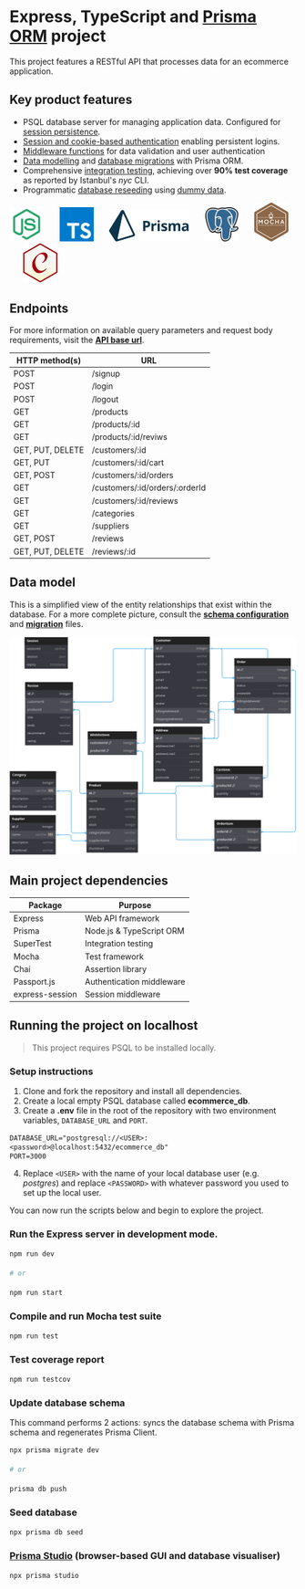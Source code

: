 # Express, TypeScript and [Prisma ORM](https://www.prisma.io/) project

This project features a RESTful API that processes data for an ecommerce application.

## Key product features
- PSQL database server for managing application data. Configured for [session persistence](./auth/session.ts).
- [Session and cookie-based authentication](./auth/) enabling persistent logins.
- [Middleware functions](./middleware) for data validation and user authentication
- [Data modelling](./prisma/schema.prisma) and [database migrations](./prisma/migrations/20230728105408_/migration.sql) with Prisma ORM.
- Comprehensive [integration testing](./api_tests/), achieving over **90% test coverage** as reported by Istanbul's *nyc* CLI.
- Programmatic [database reseeding](/prisma/seed.ts) using [dummy data](/prisma/dev_data.ts).

<p float="left">
  <img src="./icons/node.svg" width="60" />
  &nbsp;&nbsp;&nbsp;&nbsp;&nbsp;
  <img src="./icons/ts.svg" width="60" />
  &nbsp;&nbsp;&nbsp;&nbsp;&nbsp;
  <img src="./icons/prisma.svg" width="140" />
  &nbsp;&nbsp;&nbsp;&nbsp;&nbsp;
  <img src="./icons/psql.svg" width="60" /> 
  &nbsp;&nbsp;&nbsp;&nbsp;&nbsp;
  <img src="./icons/mocha.svg" width="60" /> 
  &nbsp;&nbsp;&nbsp;&nbsp;&nbsp;
  <img src="./icons/chai.svg" width="60" />
</p>

## Endpoints
For more information on available query parameters and request body requirements, visit the **[API base url](https://taliphus.vercel.app/api)**.

| HTTP method(s) | URL
|---|---|
POST | /signup
POST | /login
POST | /logout
GET | /products
GET | /products/:id
GET | /products/:id/reviws
GET, PUT, DELETE | /customers/:id
GET, PUT | /customers/:id/cart
GET, POST | /customers/:id/orders
GET | /customers/:id/orders/:orderId
GET | /customers/:id/reviews
GET | /categories
GET | /suppliers
GET, POST | /reviews
GET, PUT, DELETE | /reviews/:id

## Data model
This is a simplified view of the entity relationships that exist within the database. For a more complete picture, consult the **[schema configuration](/prisma/schema.prisma)** and **[migration](/prisma//migrations/20230728105408_/migration.sql)** files.

<img src="./icons/erd-dark.svg" width="900" /> 

## Main project dependencies
| Package | Purpose
|---|---|
Express | Web API framework
Prisma | Node.js & TypeScript ORM
SuperTest | Integration testing
Mocha | Test framework
Chai | Assertion library
Passport.js | Authentication middleware
express-session | Session middleware


## Running the project on localhost
> This project requires PSQL to be installed locally.

### Setup instructions
1) Clone and fork the repository and install all dependencies.
2) Create a local empty PSQL database called **ecommerce_db**.
3) Create a **.env** file in the root of the repository with two environment variables, ```DATABASE_URL``` and ```PORT```.
```
DATABASE_URL="postgresql://<USER>:<password>@localhost:5432/ecommerce_db"
PORT=3000
```
4) Replace ```<USER>``` with the name of your local database user (e.g. *postgres*) and replace ```<PASSWORD>``` with whatever password you used to set up the local user.

You can now run the scripts below and begin to explore the project.

### Run the Express server in development mode.
```sh
npm run dev

# or

npm run start
```

### Compile and run Mocha test suite
```sh
npm run test
```

### Test coverage report 
```sh
npm run testcov
```

### Update database schema 
This command performs 2 actions: syncs the database schema with Prisma schema and regenerates Prisma Client.
```sh
npx prisma migrate dev

# or

prisma db push
```

### Seed database
```sh
npx prisma db seed
```

### [Prisma Studio](https://www.prisma.io/studio) (browser-based GUI and database visualiser)
```sh
npx prisma studio
```